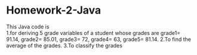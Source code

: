 # Homework-2-Java

This Java code is  
1.for deriving 5 grade variables of a student whose grades are grade1= 91.14, grade2= 85.01, grade3= 72, grade4= 63, grade5= 81.14.
2.To find  the average of the grades.
3.To classify the grades
